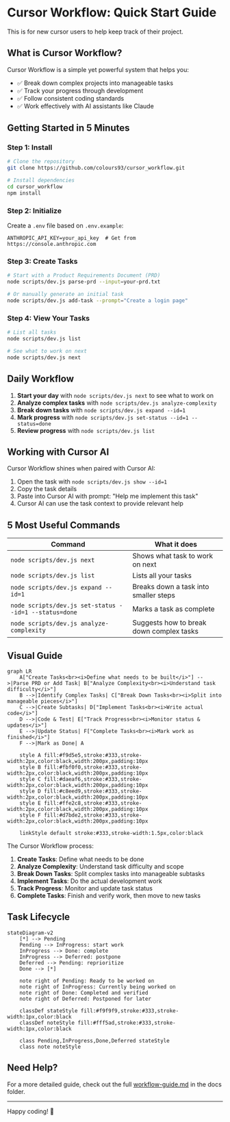 # Cursor Workflow: Quick Start Guide

This is for new cursor users to help keep track of their project.

## What is Cursor Workflow?

Cursor Workflow is a simple yet powerful system that helps you:
- ✅ Break down complex projects into manageable tasks
- ✅ Track your progress through development 
- ✅ Follow consistent coding standards
- ✅ Work effectively with AI assistants like Claude

## Getting Started in 5 Minutes

### Step 1: Install

```bash
# Clone the repository
git clone https://github.com/colours93/cursor_workflow.git

# Install dependencies
cd cursor_workflow
npm install
```

### Step 2: Initialize

Create a `.env` file based on `.env.example`:

```
ANTHROPIC_API_KEY=your_api_key  # Get from https://console.anthropic.com
```

### Step 3: Create Tasks

```bash
# Start with a Product Requirements Document (PRD)
node scripts/dev.js parse-prd --input=your-prd.txt

# Or manually generate an initial task
node scripts/dev.js add-task --prompt="Create a login page"
```

### Step 4: View Your Tasks

```bash
# List all tasks
node scripts/dev.js list

# See what to work on next
node scripts/dev.js next
```

## Daily Workflow

1. **Start your day** with `node scripts/dev.js next` to see what to work on
2. **Analyze complex tasks** with `node scripts/dev.js analyze-complexity`
3. **Break down tasks** with `node scripts/dev.js expand --id=1`
4. **Mark progress** with `node scripts/dev.js set-status --id=1 --status=done`
5. **Review progress** with `node scripts/dev.js list`

## Working with Cursor AI

Cursor Workflow shines when paired with Cursor AI:

1. Open the task with `node scripts/dev.js show --id=1`
2. Copy the task details
3. Paste into Cursor AI with prompt: "Help me implement this task"
4. Cursor AI can use the task context to provide relevant help

## 5 Most Useful Commands

| Command | What it does |
|---------|-------------|
| `node scripts/dev.js next` | Shows what task to work on next |
| `node scripts/dev.js list` | Lists all your tasks |
| `node scripts/dev.js expand --id=1` | Breaks down a task into smaller steps |
| `node scripts/dev.js set-status --id=1 --status=done` | Marks a task as complete |
| `node scripts/dev.js analyze-complexity` | Suggests how to break down complex tasks |

## Visual Guide

```mermaid
graph LR
    A["Create Tasks<br><i>Define what needs to be built</i>"] -->|Parse PRD or Add Task| B["Analyze Complexity<br><i>Understand task difficulty</i>"]
    B -->|Identify Complex Tasks| C["Break Down Tasks<br><i>Split into manageable pieces</i>"]
    C -->|Create Subtasks| D["Implement Tasks<br><i>Write actual code</i>"]
    D -->|Code & Test| E["Track Progress<br><i>Monitor status & updates</i>"]
    E -->|Update Status| F["Complete Tasks<br><i>Mark work as finished</i>"]
    F -->|Mark as Done| A
    
    style A fill:#f9d5e5,stroke:#333,stroke-width:2px,color:black,width:200px,padding:10px
    style B fill:#fbf0f0,stroke:#333,stroke-width:2px,color:black,width:200px,padding:10px
    style C fill:#daeaf6,stroke:#333,stroke-width:2px,color:black,width:200px,padding:10px
    style D fill:#c8eed9,stroke:#333,stroke-width:2px,color:black,width:200px,padding:10px
    style E fill:#ffe2c8,stroke:#333,stroke-width:2px,color:black,width:200px,padding:10px
    style F fill:#d7bde2,stroke:#333,stroke-width:2px,color:black,width:200px,padding:10px
    
    linkStyle default stroke:#333,stroke-width:1.5px,color:black
```

The Cursor Workflow process:

1. **Create Tasks**: Define what needs to be done
2. **Analyze Complexity**: Understand task difficulty and scope
3. **Break Down Tasks**: Split complex tasks into manageable subtasks
4. **Implement Tasks**: Do the actual development work
5. **Track Progress**: Monitor and update task status
6. **Complete Tasks**: Finish and verify work, then move to new tasks

## Task Lifecycle

```mermaid
stateDiagram-v2
    [*] --> Pending
    Pending --> InProgress: start work
    InProgress --> Done: complete
    InProgress --> Deferred: postpone
    Deferred --> Pending: reprioritize
    Done --> [*]
    
    note right of Pending: Ready to be worked on
    note right of InProgress: Currently being worked on
    note right of Done: Completed and verified
    note right of Deferred: Postponed for later
    
    classDef stateStyle fill:#f9f9f9,stroke:#333,stroke-width:1px,color:black
    classDef noteStyle fill:#fff5ad,stroke:#333,stroke-width:1px,color:black
    
    class Pending,InProgress,Done,Deferred stateStyle
    class note noteStyle
```

## Need Help?

For a more detailed guide, check out the full [workflow-guide.md](workflow-guide.md) in the docs folder.

---

Happy coding! 🚀 
